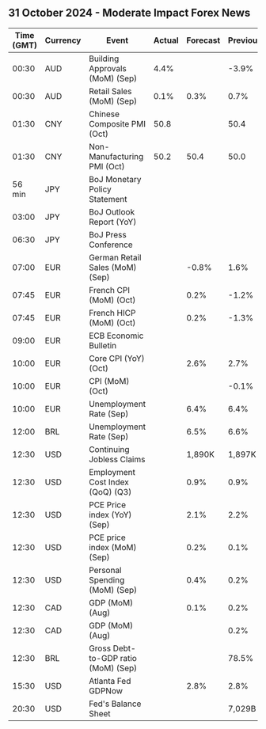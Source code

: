 ## 31 October 2024 - Moderate Impact Forex News

| Time (GMT) | Currency | Event | Actual | Forecast | Previous |
|------|----------|-------|--------|----------|----------|
| 00:30 | AUD | Building Approvals (MoM) (Sep) | 4.4% |  | -3.9% |
| 00:30 | AUD | Retail Sales (MoM) (Sep) | 0.1% | 0.3% | 0.7% |
| 01:30 | CNY | Chinese Composite PMI (Oct) | 50.8 |  | 50.4 |
| 01:30 | CNY | Non-Manufacturing PMI (Oct) | 50.2 | 50.4 | 50.0 |
| 56 min | JPY | BoJ Monetary Policy Statement |  |  |  |
| 03:00 | JPY | BoJ Outlook Report (YoY) |  |  |  |
| 06:30 | JPY | BoJ Press Conference |  |  |  |
| 07:00 | EUR | German Retail Sales (MoM) (Sep) |  | -0.8% | 1.6% |
| 07:45 | EUR | French CPI (MoM) (Oct) |  | 0.2% | -1.2% |
| 07:45 | EUR | French HICP (MoM) (Oct) |  | 0.2% | -1.3% |
| 09:00 | EUR | ECB Economic Bulletin |  |  |  |
| 10:00 | EUR | Core CPI (YoY) (Oct) |  | 2.6% | 2.7% |
| 10:00 | EUR | CPI (MoM) (Oct) |  |  | -0.1% |
| 10:00 | EUR | Unemployment Rate (Sep) |  | 6.4% | 6.4% |
| 12:00 | BRL | Unemployment Rate (Sep) |  | 6.5% | 6.6% |
| 12:30 | USD | Continuing Jobless Claims |  | 1,890K | 1,897K |
| 12:30 | USD | Employment Cost Index (QoQ) (Q3) |  | 0.9% | 0.9% |
| 12:30 | USD | PCE Price index (YoY) (Sep) |  | 2.1% | 2.2% |
| 12:30 | USD | PCE price index (MoM) (Sep) |  | 0.2% | 0.1% |
| 12:30 | USD | Personal Spending (MoM) (Sep) |  | 0.4% | 0.2% |
| 12:30 | CAD | GDP (MoM) (Aug) |  | 0.1% | 0.2% |
| 12:30 | CAD | GDP (MoM) (Aug) |  |  | 0.2% |
| 12:30 | BRL | Gross Debt-to-GDP ratio (MoM) (Sep) |  |  | 78.5% |
| 15:30 | USD | Atlanta Fed GDPNow |  | 2.8% | 2.8% |
| 20:30 | USD | Fed's Balance Sheet |  |  | 7,029B |
